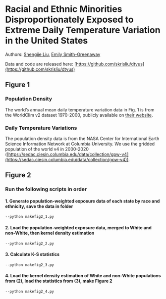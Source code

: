 # Racial and Ethnic Minorities Disproportionately Exposed to Extreme Daily Temperature Variation in the United States

Authors: [Shengjie Liu](https://skrisliu.com), [Emily Smith-Greenaway](http://emilysmithgreenaway.org/)

Data and code are released here: [https://github.com/skrisliu/dtvus](https://github.com/skrisliu/dtvus)


## Figure 1

### Population Density

The world’s annual mean daily temperature variation data in Fig. 1 is from the WorldClim v2 dataset 1970-2000, publicly available on [their website](https://www.worldclim.com/version2). 

### Daily Temperature Variations

The population density data is from the NASA Center for International Earth Science Information Network at Columbia University. We use the gridded population of the world v4 in 2000-2020 ([https://sedac.ciesin.columbia.edu/data/collection/gpw-v4](https://sedac.ciesin.columbia.edu/data/collection/gpw-v4)).


## Figure 2

### Run the following scripts in order

#### 1. Generate population-weighted exposure data of each state by race and ethnicity, save the data in folder
    --python makefig2_1.py

#### 2. Load the population-weighted exposure data, merged to White and non-White, then kernel density estimation
    --python makefig2_2.py

#### 3. Calculate K-S statistics
    --python makefig2_3.py

#### 4. Load the kernel density estimation of White and non-White populations from (2), load the statistics from (3), make Figure 2
    --python makefig2_4.py
